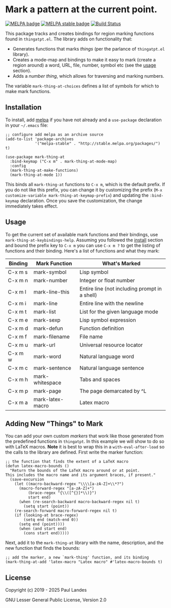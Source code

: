 # Mark a pattern at the current point.

[![MELPA badge][melpa-badge]][melpa-link]
[![MELPA stable badge][melpa-stable-badge]][melpa-stable-link]
[![Build Status][build-badge]][build-link]

This package tracks and creates bindings for region marking functions found in
`thingatpt.el`.  The library adds on functionality that:

* Generates functions that marks *things* (per the parlance of `thingatpt.el`
  library).
* Creates a mode-map and bindings to make it easy to mark (create a region
  around) a word, URL, file, number, symbol etc (see the [usage](#usage)
  section).
* Adds a *number thing*, which allows for traversing and marking numbers.

The variable `mark-thing-at-choices` defines a list of symbols for which to
make mark functions.


## Installation

To install, add [melpa] if you have not already and a `use-package`
declaration in your `~/.emacs` file:

```emacs-lisp
;; configure add melpa as an archive source
(add-to-list 'package-archives
             '("melpa-stable" . "http://stable.melpa.org/packages/") t)

(use-package mark-thing-at
  :bind-keymap ("C-x m" . mark-thing-at-mode-map)
  :config
  (mark-thing-at-make-functions)
  (mark-thing-at-mode 1))
```

This binds all `mark-thing-at` functions to `C-x m`, which is the default
prefix.  If you do not like this prefix, you can change it by customizing the
prefix (`M-x customize-variable mark-thing-at-keymap-prefix`) and updating the
`:bind-keymap` declaration.  Once you save the customization, the change
immediately takes effect.


## Usage

To get the current set of available mark functions and their bindings, use
`mark-thing-at-keybindings-help`.  Assuming you followed the
[install](#install) section and bound the prefix key to `C-x m` you can use
`C-x m ?` to get the listing of functions and their binding.  Here's a list of
functions and what they mark:

| Binding  | Mark Function    | What's Marked                                 |
|----------|------------------|---------------------------------------------- |
| C-x m s  | mark-symbol      | Lisp symbol                                   |
| C-x m n  | mark-number      | Integer or float number                       |
| C-x m l  | mark-line-this   | Entire line (not including prompt in a shell) |
| C-x m i  | mark-line        | Entire line with the newline                  |
| C-x m t  | mark-list        | List for the given language mode              |
| C-x m e  | mark-sexp        | Lisp symbol expression                        |
| C-x m d  | mark-defun       | Function definition                           |
| C-x m f  | mark-filename    | File name                                     |
| C-x m u  | mark-url         | Universal resource locator                    |
| C-x m w  | mark-word        | Natural language word                         |
| C-x m c  | mark-sentence    | Natural language sentence                     |
| C-x m h  | mark-whitespace  | Tabs and spaces                               |
| C-x m p  | mark-page        | The page demarcated by ^L                     |
| C-x m a  | mark-latex-macro | Latex macro                                   |


## Adding New "Things" to Mark

You can add your own custom *markers* that work like those generated from the
predefined functions in `thingatpt`.  In this example we will show to do so
with LaTeX macros.  **Note** it is best to wrap this in a
`with-eval-after-load` so the calls to the library are defined.  First write
the marker function:

```emacs-lisp
;; the function that finds the extent of a LaTeX macro
(defun latex-macro-bounds ()
  "Return the bounds of the LaTeX macro around or at point.
This includes the macro name and its argument braces, if present."
  (save-excursion
    (let ((macro-backward-regex "\\\\[a-zA-Z]+\\*?")
	  (macro-forward-regex "[a-zA-Z]+")
          (brace-regex "{\\([^{}]*\\)}")
          start end)
      (when (re-search-backward macro-backward-regex nil t)
        (setq start (point))
	(re-search-forward macro-forward-regex nil t)
	(if (looking-at brace-regex)
	    (setq end (match-end 0))
	  (setq end (point))))
      (when (and start end)
        (cons start end)))))
```

Next, add it to the `mark-thing-at` library with the name, description, and the
new function that finds the bounds:
```emacs-lisp
;; add the marker, a new `mark-thing' function, and its binding
(mark-thing-at-add 'latex-macro "Latex macro" #'latex-macro-bounds t)
```


## License

Copyright (c) 2019 - 2025 Paul Landes

GNU Lesser General Public License, Version 2.0


<!-- links -->
[melpa-link]: https://melpa.org/#/mark-thing-at
[melpa-stable-link]: https://stable.melpa.org/#/mark-thing-at
[melpa-badge]: https://melpa.org/packages/mark-thing-at-badge.svg
[melpa-stable-badge]: https://stable.melpa.org/packages/mark-thing-at-badge.svg
[build-badge]: https://github.com/plandes/mark-thing-at/workflows/CI/badge.svg
[build-link]: https://github.com/plandes/mark-thing-at/actions

[melpa]: https://melpa.org/

